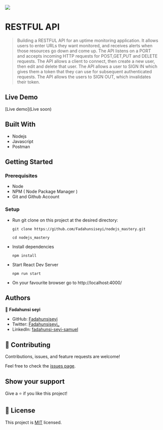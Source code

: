 ![](https://img.shields.io/badge/Microverse-blueviolet)

# RESTFUL API

> Building a RESTFUL API for an uptime monitoring application. It allows users to enter URLs they want monitored, and receives alerts when those resources go down and come up.
> The API listens on a PORT and accepts incoming HTTP requests for POST,GET,PUT and DELETE requests.
> The API allows a client to connect, then create a new user, then edit and delete that user. The API allows a user to SIGN  IN which gives them a token that they can use for subsequent authenticated requests. The API allows the users to SIGN OUT,
 which invalidates their token.

## Live Demo

[Live demo](Live soon)
## Built With

- Nodejs
- Javascript
- Postman

## Getting Started

### Prerequisites

- Node
- NPM ( Node Package Manager )
- Git and Github Account

### Setup

- Run git clone on this project at the desired directory:
  ```
  git clone https://github.com/Fadahunsiseyi/nodejs_mastery.git
  ```
  ```
  cd nodejs_mastery
  ```
- Install dependencies

  ```
  npm install
  ```

- Start React Dev Server
  ```
  npm run start
  ```
- On your favourite browser go to http://localhost:4000/
## Authors

👤 **Fadahunsi seyi**

- GitHub: [Fadahunsiseyi](https://github.com/Fadahunsiseyi)
- Twitter: [Fadahunsiseyi_](https://twitter.com/@Fadahunsiseyi_)
- LinkedIn: [fadahunsi-seyi-samuel](https://www.linkedin.com/in/fadahunsi-seyi-samuel-49191a209/)


## 🤝 Contributing

Contributions, issues, and feature requests are welcome!

Feel free to check the [issues page](https://github.com/Fadahunsiseyi/nodejs_mastery/issues).

## Show your support

Give a ⭐️ if you like this project!

## 📝 License

This project is [MIT](https://github.com/Fadahunsiseyi/nodejs_mastery/blob/develop/LICENSE) licensed.